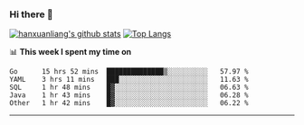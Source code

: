 ### Hi there 👋

<!--
**hanxuanliang/hanxuanliang** is a ✨ _special_ ✨ repository because its `README.md` (this file) appears on your GitHub profile.

Here are some ideas to get you started:

- 🔭 I’m currently working on ...
- 🌱 I’m currently learning ...
- 👯 I’m looking to collaborate on ...
- 🤔 I’m looking for help with ...
- 💬 Ask me about ...
- 📫 How to reach me: ...
- 😄 Pronouns: ...
- ⚡ Fun fact: ...
-->
[![hanxuanliang's github stats](https://github-readme-stats.vercel.app/api?username=hanxuanliang&count_private=true&show_icons=true)](https://github.com/anuraghazra/github-readme-stats)
[![Top Langs](https://github-readme-stats.vercel.app/api/top-langs/?username=hanxuanliang&layout=compact)](https://github.com/anuraghazra/github-readme-stats)

📊 **This week I spent my time on**
<!--START_SECTION:waka-->
```text
Go      15 hrs 52 mins  ██████████████▒░░░░░░░░░░   57.97 % 
YAML    3 hrs 11 mins   ███░░░░░░░░░░░░░░░░░░░░░░   11.63 % 
SQL     1 hr 48 mins    █▓░░░░░░░░░░░░░░░░░░░░░░░   06.63 % 
Java    1 hr 43 mins    █▓░░░░░░░░░░░░░░░░░░░░░░░   06.28 % 
Other   1 hr 42 mins    █▓░░░░░░░░░░░░░░░░░░░░░░░   06.22 % 
```
<!--END_SECTION:waka-->

***